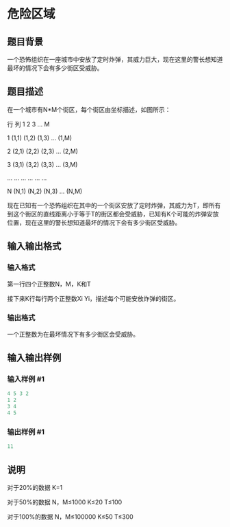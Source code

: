 # 危险区域

## 题目背景

一个恐怖组织在一座城市中安放了定时炸弹，其威力巨大，现在这里的警长想知道最坏的情况下会有多少街区受威胁。

## 题目描述

在一个城市有N\*M个街区，每个街区由坐标描述，如图所示：

行 列 1 2 3 … M

1 (1,1) (1,2) (1,3) … (1,M)

2 (2,1) (2,2) (2,3) … (2,M)

3 (3,1) (3,2) (3,3) … (3,M)

… … … … … …

N (N,1) (N,2) (N,3) … (N,M)

现在已知有一个恐怖组织在其中的一个街区安放了定时炸弹，其威力为T，即所有到这个街区的直线距离小于等于T的街区都会受威胁，已知有K个可能的炸弹安放位置，现在这里的警长想知道最坏的情况下会有多少街区受威胁。

## 输入输出格式

### 输入格式

第一行四个正整数N，M，K和T

接下来K行每行两个正整数Xi Yi，描述每个可能安放炸弹的街区。

### 输出格式

一个正整数为在最坏情况下有多少街区会受威胁。

## 输入输出样例

### 输入样例 #1

```cpp
4 5 3 2
1 2
3 4
4 5

```
### 输出样例 #1

```cpp
11
```


## 说明

对于20%的数据 K=1

对于50%的数据 N，M≤1000 K≤20 T≤100

对于100%的数据 N，M≤100000 K≤50 T≤300

